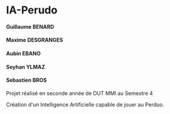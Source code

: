 # IA-Perudo

#### Guillaume BENARD
#### Maxime DESGRANGES
#### Aubin EBANO
#### Seyhan YLMAZ
#### Sebastien BROS

Projet réalisé en seconde année de DUT MMI au Semestre 4

Création d'un Intelligence Artificielle capable de jouer au Perduo.
